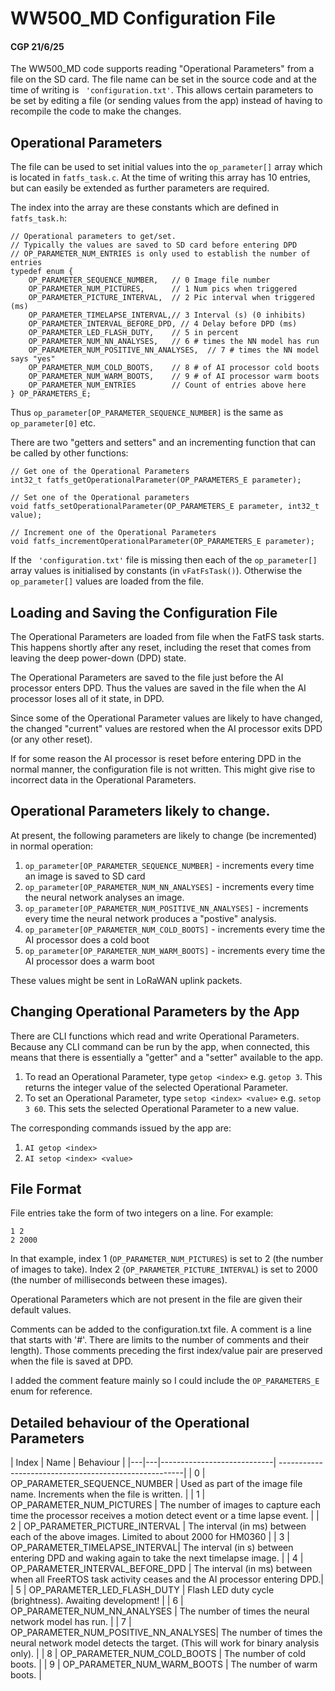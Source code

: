 # WW500_MD Configuration File
#### CGP 21/6/25

The WW500_MD code supports reading "Operational Parameters" from a file on the SD card.
The file name can be set in the source code and at the time of writing is ` 'configuration.txt'`.
This allows certain parameters to be set by editing a file (or sending values from the app)
instead of having to recompile the code to make the changes.

## Operational Parameters
The file can be used to set initial values into the `op_parameter[]` array which is located in
`fatfs_task.c`. At the time of writing this array has 10 entries, but can easily be extended as further 
parameters are required.

The index into the array are these constants which are defined in `fatfs_task.h`:

```
// Operational parameters to get/set.
// Typically the values are saved to SD card before entering DPD
// OP_PARAMETER_NUM_ENTRIES is only used to establish the number of entries
typedef enum {
	OP_PARAMETER_SEQUENCE_NUMBER,	// 0 Image file number
	OP_PARAMETER_NUM_PICTURES,		// 1 Num pics when triggered
	OP_PARAMETER_PICTURE_INTERVAL,	// 2 Pic interval when triggered (ms)
	OP_PARAMETER_TIMELAPSE_INTERVAL,// 3 Interval (s) (0 inhibits)
	OP_PARAMETER_INTERVAL_BEFORE_DPD, // 4 Delay before DPD (ms)
	OP_PARAMETER_LED_FLASH_DUTY,	// 5 in percent
	OP_PARAMETER_NUM_NN_ANALYSES,	// 6 # times the NN model has run
	OP_PARAMETER_NUM_POSITIVE_NN_ANALYSES,	// 7 # times the NN model says "yes"
	OP_PARAMETER_NUM_COLD_BOOTS,	// 8 # of AI processor cold boots
	OP_PARAMETER_NUM_WARM_BOOTS,	// 9 # of AI processor warm boots
	OP_PARAMETER_NUM_ENTRIES		// Count of entries above here
} OP_PARAMETERS_E;
```

Thus `op_parameter[OP_PARAMETER_SEQUENCE_NUMBER]` is the same as `op_parameter[0]` etc.

There are two "getters and setters" and an incrementing function that can be called by other functions:

```
// Get one of the Operational Parameters
int32_t fatfs_getOperationalParameter(OP_PARAMETERS_E parameter);

// Set one of the Operational parameters
void fatfs_setOperationalParameter(OP_PARAMETERS_E parameter, int32_t value);

// Increment one of the Operational Parameters
void fatfs_incrementOperationalParameter(OP_PARAMETERS_E parameter);
```

If the ` 'configuration.txt'` file is missing then each of the `op_parameter[]` array values is 
initialised by constants (in `vFatFsTask()`). Otherwise the `op_parameter[]` values are loaded from the file.

## Loading and Saving the Configuration File

The Operational Parameters are loaded from file when the FatFS task starts. This happens shortly after any reset,
including the reset that comes from leaving the deep power-down (DPD) state.

The Operational Parameters are saved to the file just before the AI processor enters DPD.
Thus the values are saved in the file when the AI processor loses all of it state, in DPD.

Since some of the Operational Parameter values are likely to have changed, the changed "current" values are
restored when the AI processor exits DPD (or any other reset).

If for some reason the AI processor is reset before entering DPD in the normal manner, the configuration file is not written.
This might give rise to incorrect data in the Operational Parameters. 

## Operational Parameters likely to change.

At present, the following parameters are likely to change (be incremented) in normal operation:

1. `op_parameter[OP_PARAMETER_SEQUENCE_NUMBER]` - increments every time an image is saved to SD card
2. `op_parameter[OP_PARAMETER_NUM_NN_ANALYSES]` - increments every time the neural network analyses an image.
3. `op_parameter[OP_PARAMETER_NUM_POSITIVE_NN_ANALYSES]` - increments every time the neural network produces a "postive" analysis.
4. `op_parameter[OP_PARAMETER_NUM_COLD_BOOTS]` - increments every time the AI processor does a cold boot
5. `op_parameter[OP_PARAMETER_NUM_WARM_BOOTS]` - increments every time the AI processor does a warm boot

These values might be sent in LoRaWAN uplink packets.

## Changing Operational Parameters by the App

There are CLI functions which read and write Operational Parameters. Because any CLI command can be run by the app,
when connected, this means that there is essentially a "getter" and a "setter" available to the app.

1. To read an Operational Parameter, type `getop <index>` e.g. `getop 3`.
This returns the integer value of the selected Operational Parameter.
2. To set an Operational Parameter, type `setop <index> <value>` e.g. `setop 3 60`.
This sets the selected Operational Parameter to a new value.

The corresponding commands issued by the app are:
1. `AI getop <index>`
2. `AI setop <index> <value>`

## File Format

File entries take the form of two integers on a line. For example:
```
1 2
2 2000
```
In that example, index 1 (`OP_PARAMETER_NUM_PICTURES`) is set to 2 (the number of images to take).
Index 2 (`OP_PARAMETER_PICTURE_INTERVAL`) is set to 2000 (the number of milliseconds between these images).

Operational Parameters which are not present in the file are given their default values.

Comments can be added to the configuration.txt file. A comment is a line that starts with '#'.
There are limits to the number of comments and their length).
Those comments preceding the first index/value pair are preserved when the file is saved at DPD.

I added the comment feature mainly so I could include the `OP_PARAMETERS_E` enum for reference.

## Detailed behaviour of the Operational Parameters

| Index | Name                       | Behaviour                                             |
|---|---|----------------------------| ------------------------------------------------------|
| 0 | OP_PARAMETER_SEQUENCE_NUMBER   | Used as part of the image file name. Increments when the file is written. |
| 1 | OP_PARAMETER_NUM_PICTURES      | The number of images to capture each time the processor receives a motion detect event or a time lapse event. |
| 2 | OP_PARAMETER_PICTURE_INTERVAL  | The interval (in ms) between each of the above images. Limited to about 2000 for HM0360 |
| 3 | OP_PARAMETER_TIMELAPSE_INTERVAL| The interval (in s) between entering DPD and waking again to take the next timelapse image. |
| 4 | OP_PARAMETER_INTERVAL_BEFORE_DPD | The interval (in ms) between when all FreeRTOS task activity ceases and the AI processor entering DPD.|
| 5 | OP_PARAMETER_LED_FLASH_DUTY    | Flash LED duty cycle (brightness). Awaiting development! |
| 6 | OP_PARAMETER_NUM_NN_ANALYSES   | The number of times the neural network model has run. |
| 7 | OP_PARAMETER_NUM_POSITIVE_NN_ANALYSES| The number of times the neural network model detects the target. (This will work for binary analysis only). |
| 8 | OP_PARAMETER_NUM_COLD_BOOTS    | The number of cold boots. |
| 9 | OP_PARAMETER_NUM_WARM_BOOTS    | The number of warm boots. |

